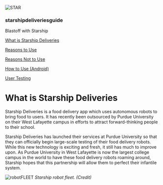![STAR](https://starshipdeliveriesguide.files.wordpress.com/2019/10/cropped-starshiplogo.jpg)

### **starshipdeliveriesguide**

Blastoff with Starship

[What is Starship Deliveries](index.md)

[Reasons to Use](why.md)

[Reasons Not to Use](whynot.md)

[How to Use (Android)](how.md)

[User Testing](usertesting.md)

# What is Starship Deliveries

Starship Deliveries is a food delivery app which uses autonomous robots to bring food to users. It has recently been outsourced by Purdue University on their West Lafayette campus in efforts to attract forward-thinking people to their school.

Starship Deliveries has launched their services at Purdue University so that they can officially begin large-scale testing of their food delivery robots. While this new technology is exciting and fresh, it still has much to improve upon. As Purdue University in West Lafayette is now the largest college campus in the world to have these food delivery robots roaming around, Starship hopes that this partnership will allow them to perfect their infantile system. 

![robotFLEET](https://starshipdeliveriesguide.files.wordpress.com/2019/12/star_robot1.jpg)
*Starship robot fleet. (Credit)*

